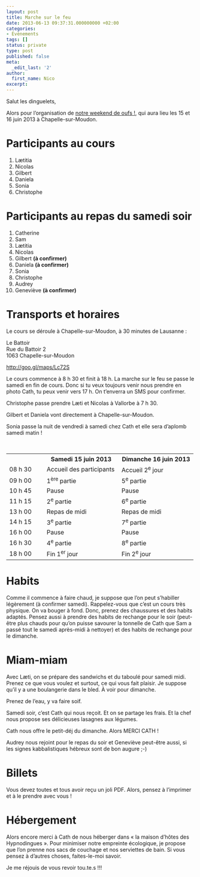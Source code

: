 ```yaml
---
layout: post
title: Marche sur le feu
date: 2013-06-13 09:37:31.000000000 +02:00
categories:
- Évènements
tags: []
status: private
type: post
published: false
meta:
  _edit_last: '2'
author:
  first_name: Nico
excerpt:
---
```

<p>Salut les dinguelets,</p>
<p>Alors pour l’organisation de <a href="https://hypnodingues.org/archives/2285">notre weekend de oufs !</a>, qui aura lieu les 15 et 16 juin 2013 à Chapelle-sur-Moudon.</p>
<h1>Participants au cours</h1>
<ol>
<li>Lætitia</li>
<li>Nicolas</li>
<li>Gilbert</li>
<li>Daniela</li>
<li>Sonia</li>
<li>Christophe</li>
</ol>
<h1>Participants au repas du samedi soir</h1>
<ol>
<li>Catherine</li>
<li>Sam</li>
<li>Lætitia</li>
<li>Nicolas</li>
<li>Gilbert <strong>(à confirmer)</strong></li>
<li>Daniela <strong>(à confirmer)</strong></li>
<li>Sonia</li>
<li>Christophe</li>
<li>Audrey</li>
<li>Geneviève <strong>(à confirmer)</strong></li>
</ol>
<h1 style="page-break-before: always;">Transports et horaires</h1>
<p>Le cours se déroule à Chapelle-sur-Moudon, à 30 minutes de Lausanne :</p>
<p>Le Battoir<br />
Rue du Battoir 2<br />
1063 Chapelle-sur-Moudon</p>
<p><a href="http://goo.gl/maps/Lc72S">http://goo.gl/maps/Lc72S</a></p>
<p>Le cours commence à 8 h 30 et finit à 18 h. La marche sur le feu se passe le samedi en fin de cours. Donc si tu veux toujours venir nous prendre en photo Cath, tu peux venir vers 17 h. On t’enverra un SMS pour confirmer.</p>
<p>Christophe passe prendre Læti et Nicolas à Vallorbe à 7 h 30.</p>
<p>Gilbert et Daniela vont directement à Chapelle-sur-Moudon.</p>
<p>Sonia passe la nuit de vendredi à samedi chez Cath et elle sera d’aplomb samedi matin !</p>
<p>&nbsp;</p>
<table>
<colgroup>
<col width="100" />
<col width="200" />
<col width="200" /> </colgroup>
<tbody>
<tr>
<th></th>
<th>Samedi 15 juin 2013</th>
<th>Dimanche 16 juin 2013</th>
</tr>
<tr>
<td>08 h 30</td>
<td>Accueil des participants</td>
<td>Accueil 2<sup>e</sup> jour</td>
</tr>
<tr>
<td>09 h 00</td>
<td>1<sup>ère</sup> partie</td>
<td>5<sup>e</sup> partie</td>
</tr>
<tr>
<td>10 h 45</td>
<td>Pause</td>
<td>Pause</td>
</tr>
<tr>
<td>11 h 15</td>
<td>2<sup>e</sup> partie</td>
<td>6<sup>e</sup> <span class="T2">partie</span></td>
</tr>
<tr>
<td>13 h 00</td>
<td>Repas de midi</td>
<td>Repas de midi</td>
</tr>
<tr>
<td>14 h 15</td>
<td>3<sup>e</sup> partie</td>
<td>7<sup>e</sup> partie</td>
</tr>
<tr>
<td>16 h 00</td>
<td>Pause</td>
<td>Pause</td>
</tr>
<tr>
<td>16 h 30</td>
<td>4<sup>e</sup> partie</td>
<td>8<sup>e</sup> partie</td>
</tr>
<tr>
<td>18 h 00</td>
<td>Fin 1<sup>er</sup> jour</td>
<td>Fin 2<sup>e</sup> jour</td>
</tr>
</tbody>
</table>
<h1></h1>
<h1>Habits</h1>
<p>Comme il commence à faire chaud, je suppose que l’on peut s’habiller légèrement (à confirmer samedi). Rappelez-vous que c’est un cours très physique. On va bouger à fond. Donc, prenez des chaussures et des habits adaptés. Pensez aussi à prendre des habits de rechange pour le soir (peut-être plus chauds pour qu’on puisse savourer la tonnelle de Cath que Sam a passé tout le samedi après-midi à nettoyer) et des habits de rechange pour le dimanche.</p>
<h1>Miam-miam</h1>
<p>Avec Læti, on se prépare des sandwichs et du taboulé pour samedi midi. Prenez ce que vous voulez et surtout, ce qui vous fait plaisir. Je suppose qu’il y a une boulangerie dans le bled. À voir pour dimanche.</p>
<p>Prenez de l’eau, y va faire soif.</p>
<p>Samedi soir, c’est Cath qui nous reçoit. Et on se partage les frais. Et la chef nous propose ses délicieuses lasagnes aux légumes.</p>
<p>Cath nous offre le petit-déj du dimanche. Alors MERCI CATH !</p>
<p>Audrey nous rejoint pour le repas du soir et Geneviève peut-être aussi, si les signes kabbalistiques hébreux sont de bon augure ;-)</p>
<h1>Billets</h1>
<p>Vous devez toutes et tous avoir reçu un joli PDF. Alors, pensez à l’imprimer et à le prendre avec vous !</p>
<h1>Hébergement</h1>
<p>Alors encore merci à Cath de nous héberger dans « la maison d’hôtes des Hypnodingues ». Pour minimiser notre empreinte écologique, je propose que l’on prenne nos sacs de couchage et nos serviettes de bain. Si vous pensez à d’autres choses, faites-le-moi savoir.</p>
<p>Je me réjouis de vous revoir tou.te.s !!!</p>
<p>&nbsp;</p>
